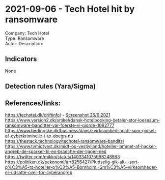 # 2021-09-06  - Tech Hotel hit by ransomware
Company: Tech Hotel  
Type: Ransomware  
Actor: 
Description:

## Indicators
None  

## Detection rules (Yara/Sigma)

## References/links:  
https://techotel.dk/driftinfo/ - [Screenshot 25/6 2021](images/2021-1-techhotel.jpeg)  
https://www.version2.dk/artikel/dansk-hotelbooking-betaler-stor-loesesum-ransomware-banditter-var-foerste-vi-gjorde-1092777  
https://www.berlingske.dk/business/dansk-virksomhed-holdt-som-gidsel-af-cyberkriminelle-i-to-doegn-nu   
https://thestack.technology/techotel-ransomware-bandits/  
https://www.tvmidtvest.dk/midt-og-vestjylland/hoteller-lammet-af-hacker-angreb-de-sparker-til-en-branche-der-ligger-ned  
https://twitter.com/mikko/status/1403341075998248963  
https://politiken.dk/oekonomi/art8256427/Pludselig-gik-alt-i-sort-p%C3%A5-to-hoteller-p%C3%A5-Bornholm.-Sm%C3%A5-virksomheder-er-udsatte-over-for-cyberangreb   
